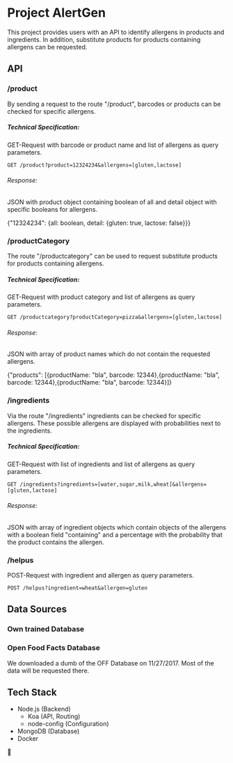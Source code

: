 # Project AlertGen

This project provides users with an API to identify allergens in products and ingredients. In addition, substitute products for products containing allergens can be requested.

## API

### /product

By sending a request to the route "/product", barcodes or products can be checked for specific allergens. 

##### Technical Specification:

GET-Request with barcode or product name and list of allergens as query parameters.

```
GET /product?product=12324234&allergens=[gluten,lactose] 
```

###### Response: 

JSON with product object containing boolean of all and detail object with specific booleans for allergens.

{"12324234": {all: boolean, detail: {gluten: true, lactose: false}}}
 

### /productCategory

The route "/productcategory" can be used to request substitute products for products containing allergens.

##### Technical Specification:

GET-Request with product category and list of allergens as query parameters.

```
GET /productcategory?productCategory=pizza&allergens=[gluten,lactose] 
```

###### Response:

JSON with array of product names which do not contain the requested allergens.

{"products": [{productName: "bla", barcode: 12344},{productName: "bla", barcode: 12344},{productName: "bla", barcode: 12344}]}

### /ingredients 

Via the route "/ingredients" ingredients can be checked for specific allergens. These possible allergens are displayed with probabilities next to the ingredients.

##### Technical Specification:

GET-Request with list of ingredients and list of allergens as query parameters.

```
GET /ingredients?ingredients=[water,sugar,milk,wheat]&allergens=[gluten,lactose]
```

###### Response:

JSON with array of ingredient objects which contain objects of the allergens with a boolean field "containing" and a percentage with the probability that the product contains the allergen.

### /helpus

POST-Request with ingredient and allergen as query parameters.

```
POST /helpus?ingredient=wheat&allergen=gluten
```


## Data Sources

### Own trained Database

### Open Food Facts Database

We downloaded a dumb of the OFF Database on 11/27/2017. Most of the data will be requested there.

## Tech Stack

- Node.js (Backend)
    - Koa (API, Routing)
    - node-config (Configuration)
- MongoDB (Database)
- Docker

 :speak_no_evil:

